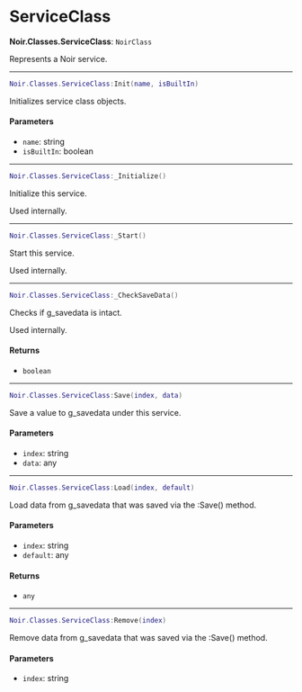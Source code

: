 # ServiceClass

**Noir.Classes.ServiceClass**: `NoirClass`

Represents a Noir service.

***

```lua
Noir.Classes.ServiceClass:Init(name, isBuiltIn)
```

Initializes service class objects.

#### Parameters

* `name`: string
* `isBuiltIn`: boolean

***

```lua
Noir.Classes.ServiceClass:_Initialize()
```

Initialize this service.

Used internally.

***

```lua
Noir.Classes.ServiceClass:_Start()
```

Start this service.

Used internally.

***

```lua
Noir.Classes.ServiceClass:_CheckSaveData()
```

Checks if g\_savedata is intact.

Used internally.

#### Returns

* `boolean`

***

```lua
Noir.Classes.ServiceClass:Save(index, data)
```

Save a value to g\_savedata under this service.

#### Parameters

* `index`: string
* `data`: any

***

```lua
Noir.Classes.ServiceClass:Load(index, default)
```

Load data from g\_savedata that was saved via the :Save() method.

#### Parameters

* `index`: string
* `default`: any

#### Returns

* `any`

***

```lua
Noir.Classes.ServiceClass:Remove(index)
```

Remove data from g\_savedata that was saved via the :Save() method.

#### Parameters

* `index`: string
